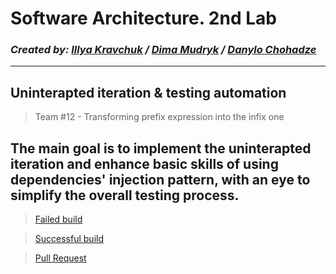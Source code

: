 # Software Architecture. 2nd Lab
### *Created by: [Illya Kravchuk](https://github.com/Illyakravchuk) / [Dima Mudryk](https://github.com/TangiresH) / [Danylo Chohadze](https://github.com/GhostDolphin)*
---
## Uninterapted iteration & testing automation
> Team #12 - Transforming prefix expression into the infix one

The main goal is to implement the uninterapted iteration and enhance basic skills of using dependencies' injection pattern, with an eye to simplify the overall testing process.
---
> [Failed build](https://github.com/Illyakravchuk/lab_2/actions/runs/4463392235/jobs/7838565519)

> [Successful build](https://github.com/Illyakravchuk/lab_2/actions/runs/4463840600/jobs/7839437578)

> [Pull Request](https://github.com/Illyakravchuk/lab_2/actions/runs/4463848460/jobs/7839453486)
